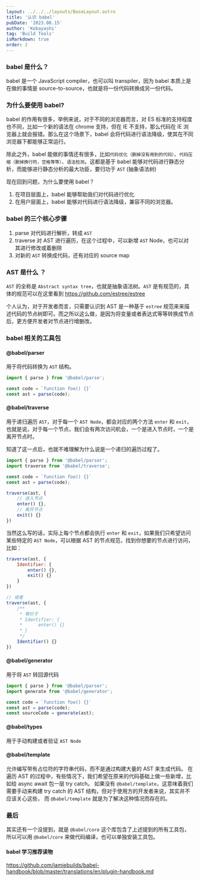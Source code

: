 ```yaml
---
layout: ../../../layouts/BaseLayout.astro
title: '认识 babel'
pubDate: '2023.08.15'
author: 'Kobayashi'
tag: 'Build Tools'
isMarkdown: true
order: 2
---
```

### babel 是什么？
babel 是一个 JavaScript compiler，也可以叫 transpiler，因为 babel 本质上是在做的事情是 source-to-source，也就是将一份代码转换成另一份代码。

### 为什么要使用 babel?
babel 的作用有很多，举例来说，对于不同的浏览器而言，对 ES 标准的支持程度也不同，比如一个新的语法在 chrome 支持，但在 IE 不支持，那么代码在 IE 浏览器上就会报错。那么在这个场景下，babel 会将代码进行语法降级，使其在不同浏览器下都能够正常运行。

除此之外，babel 能做的事情还有很多，比如`代码优化（删掉没有用到的代码）`、`代码压缩（删掉换行符，空格等等）`、`语法检测`。这都是基于 babel 能够对代码进行静态分析，而能够进行静态分析的最大功臣，要归功于 `AST` (抽象语法树)

现在回到问题，为什么要使用 babel？
1. 在项目层面上，babel 能够帮助我们对代码进行优化
2. 在用户层面上，babel 能够对代码进行语法降级，兼容不同的浏览器。

### babel 的三个核心步骤
1. parse 对代码进行解析，转成 `AST`
2. traverse 对 AST 进行遍历，在这个过程中，可以新增 `AST` Node，也可以对其进行修改或着删除
3. 对新的 `AST` 转换成代码，还有对应的 source map

### AST 是什么 ？
`AST` 的全称是 `Abstract syntax tree`，也就是抽象语法树。`AST` 是有规范的，具体的规范可以在这里看到 https://github.com/estree/estree

个人认为，对于开发者而言，只需要认识到 AST 是一种基于 `estree` 规范来来描述代码的节点树即可。而之所以这么做，是因为将变量或者表达式等等转换成节点后，更方便开发者对节点进行增删改。

### babel 相关的工具包

#### @babel/parser
用于将代码转换为 `AST` 结构。

```javascript
import { parse } from '@babel/parse';

const code = `function foo() {}`
const ast = parse(code);
```

#### @babel/traverse
用于递归遍历 `AST`，对于每一个 `AST Node`，都会对应的两个方法 `enter` 和 `exit`，也就是说，对于每一个节点，我们会有两次访问机会，一个是进入节点时，一个是离开节点时。

知道了这一点后，也就不难理解为什么说是一个递归的遍历过程了。
```javascript
import { parse } from '@babel/parser';
import traverse from '@babel/traverse';

const code = `function foo() {}`
const ast = parse(code);

traverse(ast, {
    // 进入节点
    enter() {},
    // 离开节点
    exit() {}
})
```
当然这么写的话，实际上每个节点都会执行 `enter` 和 `exit`，如果我们只希望访问某些特定的 `AST Node`，可以根据 AST 的节点规范，找到你想要的节点进行访问，比如：
```javascript
traverse(ast, {
    Identifier: {
        enter() {},
        exit() {}
    }
})

// 或者
traverse(ast, {
    /**
     * 等价于 
     * Identifier: {
     *      enter() {}
     * }
     */
    Identifier() {}
})
```

#### @babel/generator
用于将 `AST` 转回源代码
```javascript
import { parse } from '@babel/parser';
import generate from '@babel/generator';

const code = `function foo() {}`
const ast = parse(code);
const sourceCode = generate(ast);
```

#### @babel/types
用于手动构建或者验证 `AST Node`

#### @babel/template
允许编写带有占位符的字符串代码，而不是通过构建大量的 AST 来生成代码。
在遍历 AST 的过程中，有些情况下，我们希望在原来的代码基础上做一些新增，比如给 async await 包一层 try catch。
如果没有 `@babel/template`，这意味着我们需要手动来构建 try catch 的 AST 结构，但对于使用方的开发者来说，其实并不应该关心这些，
而 `@babel/template` 就是为了解决这种情况而存在的。

### 最后
其实还有一个没提到，就是 `@babel/core` 这个库包含了上述提到的所有工具包，所以可以用 `@babel/core` 来做代码编译，也可以单独安装工具包。

#### babel 学习推荐读物
https://github.com/jamiebuilds/babel-handbook/blob/master/translations/en/plugin-handbook.md